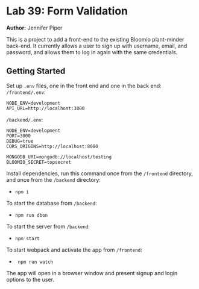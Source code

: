 Lab 39: Form Validation
===

**Author:** Jennifer Piper

This is a project to add a front-end to the existing Bloomio plant-minder back-end. It currently allows a user to sign up with username, email, and password, and allows them to log in again with the same credentials.

## Getting Started
Set up `.env` files, one in the front end and one in the back end:
`/frontend/.env`:
```
NODE_ENV=development
API_URL=http://localhost:3000
```

`/backend/.env`:
```
NODE_ENV=development
PORT=3000
DEBUG=true
CORS_ORIGINS=http://localhost:8080

MONGODB_URI=mongodb://localhost/testing
BLOOMIO_SECRET=topsecret
```


Install dependencies, run this command once from the `/frontend` directory, and once from the `/backend` directory:
* `npm i`

To start the database from `/backend`:
* `npm run dbon`

To start the server from `/backend`:
* `npm start`

To start webpack and activate the app from `/frontend`:
* ` npm run watch`

The app will open in a browser window and present signup and login options to the user.

